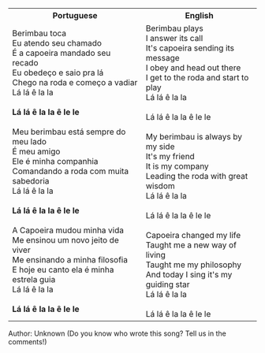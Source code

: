 <table class="capoeira-table">
    <tr class="header-row">
        <th>Portuguese</th>
        <th>English</th>
    </tr>
    <tr>
        <td>Berimbau toca<br>Eu atendo seu chamado<br>É a capoeira mandado seu recado<br>Eu obedeço e saio pra lá<br>Chego na roda e começo a vadiar<br>Lá lá ê la la<br><br><strong>Lá lá ê la la ê le le</strong><br><br>Meu berimbau está sempre do meu lado<br>É meu amigo<br>Ele é minha companhia<br>Comandando a roda com muita sabedoria<br>Lá lá ê la la<br><br><strong>Lá lá ê la la ê le le</strong><br><br>A Capoeira mudou minha vida<br>Me ensinou um novo jeito de viver<br>Me ensinando a minha filosofia<br>E hoje eu canto ela é minha estrela guia<br>Lá lá ê la la<br><br><strong>Lá lá ê la la ê le le</strong></td>
        <td>Berimbau plays<br>I answer its call<br>It's capoeira sending its message<br>I obey and head out there<br>I get to the roda and start to play<br>Lá lá ê la la<br><br>Lá lá ê la la ê le le<br><br>My berimbau is always by my side<br>It's my friend<br>It is my company<br>Leading the roda with great wisdom<br>Lá lá ê la la<br><br>Lá lá ê la la ê le le<br><br>Capoeira changed my life<br>Taught me a new way of living<br>Taught me my philosophy<br>And today I sing it's my guiding star<br>Lá lá ê la la<br><br>Lá lá ê la la ê le le</td>
    </tr>
</table>

<figcaption>
Author: Unknown (Do you know who wrote this song? Tell us in the comments!)
</figcaption>
